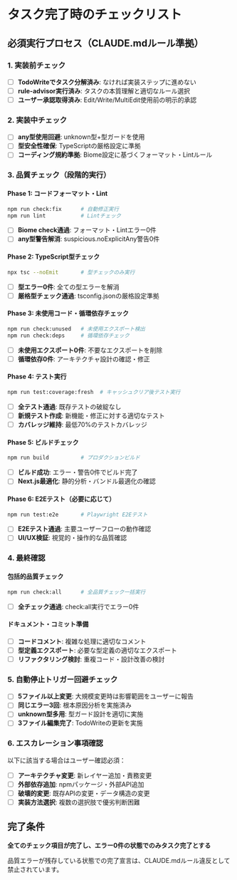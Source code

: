 # タスク完了時のチェックリスト

## 必須実行プロセス（CLAUDE.mdルール準拠）

### 1. 実装前チェック
- [ ] **TodoWriteでタスク分解済み**: なければ実装ステップに進めない
- [ ] **rule-advisor実行済み**: タスクの本質理解と適切なルール選択
- [ ] **ユーザー承認取得済み**: Edit/Write/MultiEdit使用前の明示的承認

### 2. 実装中チェック
- [ ] **any型使用回避**: unknown型+型ガードを使用
- [ ] **型安全性確保**: TypeScriptの厳格設定に準拠
- [ ] **コーディング規約準拠**: Biome設定に基づくフォーマット・Lintルール

### 3. 品質チェック（段階的実行）

#### Phase 1: コードフォーマット・Lint
```bash
npm run check:fix      # 自動修正実行
npm run lint           # Lintチェック
```
- [ ] **Biome check通過**: フォーマット・Lintエラー0件
- [ ] **any型警告解消**: suspicious.noExplicitAny警告0件

#### Phase 2: TypeScript型チェック
```bash
npx tsc --noEmit       # 型チェックのみ実行
```
- [ ] **型エラー0件**: 全ての型エラーを解消
- [ ] **厳格型チェック通過**: tsconfig.jsonの厳格設定準拠

#### Phase 3: 未使用コード・循環依存チェック
```bash
npm run check:unused   # 未使用エクスポート検出
npm run check:deps     # 循環依存チェック
```
- [ ] **未使用エクスポート0件**: 不要なエクスポートを削除
- [ ] **循環依存0件**: アーキテクチャ設計の確認・修正

#### Phase 4: テスト実行
```bash
npm run test:coverage:fresh  # キャッシュクリア後テスト実行
```
- [ ] **全テスト通過**: 既存テストの破綻なし
- [ ] **新規テスト作成**: 新機能・修正に対する適切なテスト
- [ ] **カバレッジ維持**: 最低70%のテストカバレッジ

#### Phase 5: ビルドチェック
```bash
npm run build          # プロダクションビルド
```
- [ ] **ビルド成功**: エラー・警告0件でビルド完了
- [ ] **Next.js最適化**: 静的分析・バンドル最適化の確認

#### Phase 6: E2Eテスト（必要に応じて）
```bash
npm run test:e2e       # Playwright E2Eテスト
```
- [ ] **E2Eテスト通過**: 主要ユーザーフローの動作確認
- [ ] **UI/UX検証**: 視覚的・操作的な品質確認

### 4. 最終確認

#### 包括的品質チェック
```bash
npm run check:all      # 全品質チェック一括実行
```
- [ ] **全チェック通過**: check:all実行でエラー0件

#### ドキュメント・コミット準備
- [ ] **コードコメント**: 複雑な処理に適切なコメント
- [ ] **型定義エクスポート**: 必要な型定義の適切なエクスポート
- [ ] **リファクタリング検討**: 重複コード・設計改善の検討

### 5. 自動停止トリガー回避チェック

- [ ] **5ファイル以上変更**: 大規模変更時は影響範囲をユーザーに報告
- [ ] **同じエラー3回**: 根本原因分析を実施済み
- [ ] **unknown型多用**: 型ガード設計を適切に実施
- [ ] **3ファイル編集完了**: TodoWriteの更新を実施

### 6. エスカレーション事項確認

以下に該当する場合はユーザー確認必須：
- [ ] **アーキテクチャ変更**: 新レイヤー追加・責務変更
- [ ] **外部依存追加**: npmパッケージ・外部API追加
- [ ] **破壊的変更**: 既存APIの変更・データ構造の変更
- [ ] **実装方法選択**: 複数の選択肢で優劣判断困難

## 完了条件

**全てのチェック項目が完了し、エラー0件の状態でのみタスク完了とする**

品質エラーが残存している状態での完了宣言は、CLAUDE.mdルール違反として禁止されています。
